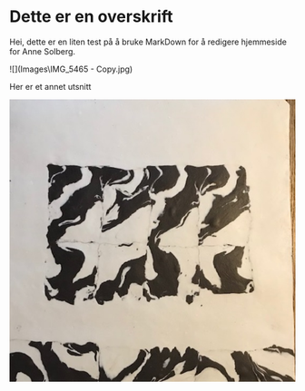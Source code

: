# Dette er en overskrift



Hei, dette er en liten test på å bruke MarkDown for å redigere hjemmeside for Anne Solberg.



![](Images\IMG_5465 - Copy.jpg)

Her er et annet utsnitt



![](Images\IMG_5465.jpg)
